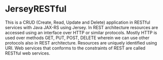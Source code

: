 # JerseyRESTful
This is a CRUD (Create, Read, Update and Delete) application in RESTful services with Java JAX-RS using Jersey.
In REST architecture resources are accessed using an interface over HTTP or similar protocols. Mostly HTTP is used over methods GET, PUT, POST, DELETE wherein we can use other protocols also in REST architecture. Resources are uniquely identified using URI. Web services that conforms to the constraints of REST are called RESTful web services.
